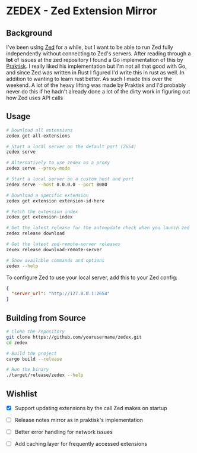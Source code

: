 # ZEDEX - Zed Extension Mirror

## Background
I've been using [Zed](https://zed.dev) for a while, but I want to be able to run Zed fully independently without connecting to Zed's servers.
After reading through a **lot** of issues at the zed repository I found a Go implementation of this by [Praktisk](https://github.com/praktiskt/zedex). 
I really liked his implementation but I'm not all that good with Go, and since Zed was written in Rust I figured I'd write this in rust as well. In addition to wanting to learn rust better.
As such I made this over the weekend. A lot of the heavy lifting was made by Praktisk and I'd probably never do this if he hadn't already done a lot of the dirty work in figuring out how Zed uses API calls

## Usage

```bash
# Download all extensions
zedex get all-extensions

# Start a local server on the default port (2654)
zedex serve

# Alternatively to use zedex as a proxy
zedex serve --proxy-mode

# Start a local server on a custom host and port
zedex serve --host 0.0.0.0 --port 8080

# Download a specific extension
zedex get extension extension-id-here

# Fetch the extension index
zedex get extension-index

# Get the latest release for the autoupdate check when you launch zed
zedex release download

# Get the latest zed-remote-server releases
zexex release download-remote-server

# Show available commands and options
zedex --help
```

To configure Zed to use your local server, add this to your Zed config:

```json
{
  "server_url": "http://127.0.0.1:2654"
}
```

## Building from Source

```bash
# Clone the repository
git clone https://github.com/yourusername/zedex.git
cd zedex

# Build the project
cargo build --release

# Run the binary
./target/release/zedex --help
```

## Wishlist
- [x] Support updating extensions by the call Zed makes on startup
- [ ] Release notes mirror as in praktisk's implementation 
- [ ] Better error handling for network issues
- [ ] Add caching layer for frequently accessed extensions

